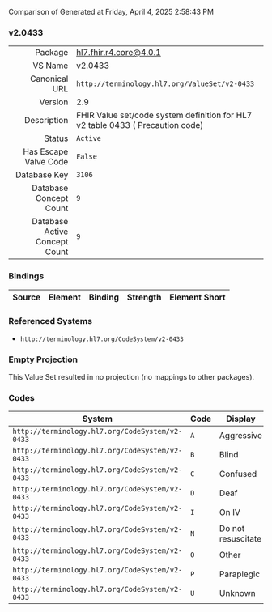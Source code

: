 Comparison of 
Generated at Friday, April 4, 2025 2:58:43 PM

### v2.0433

|      |     |
| ---: | --- |
| Package | hl7.fhir.r4.core@4.0.1 |
| VS Name | v2.0433 |
| Canonical URL | `http://terminology.hl7.org/ValueSet/v2-0433` |
| Version | 2.9 |
| Description | FHIR Value set/code system definition for HL7 v2 table 0433 ( Precaution code) |
| Status | `Active` |
| Has Escape Valve Code | `False` |
| Database Key | `3106` |
| Database Concept Count | `9` |
| Database Active Concept Count | `9` |
### Bindings

| Source | Element | Binding | Strength | Element Short |
| ------ | ------- | ------- | -------- | ------------- |

### Referenced Systems

* `http://terminology.hl7.org/CodeSystem/v2-0433`
### Empty Projection

This Value Set resulted in no projection (no mappings to other packages).

### Codes

| System | Code | Display |
| ------ | ---- | ------- |
| `http://terminology.hl7.org/CodeSystem/v2-0433` | `A` | Aggressive |
| `http://terminology.hl7.org/CodeSystem/v2-0433` | `B` | Blind |
| `http://terminology.hl7.org/CodeSystem/v2-0433` | `C` | Confused |
| `http://terminology.hl7.org/CodeSystem/v2-0433` | `D` | Deaf |
| `http://terminology.hl7.org/CodeSystem/v2-0433` | `I` | On IV |
| `http://terminology.hl7.org/CodeSystem/v2-0433` | `N` | Do not resuscitate |
| `http://terminology.hl7.org/CodeSystem/v2-0433` | `O` | Other |
| `http://terminology.hl7.org/CodeSystem/v2-0433` | `P` | Paraplegic |
| `http://terminology.hl7.org/CodeSystem/v2-0433` | `U` | Unknown |
